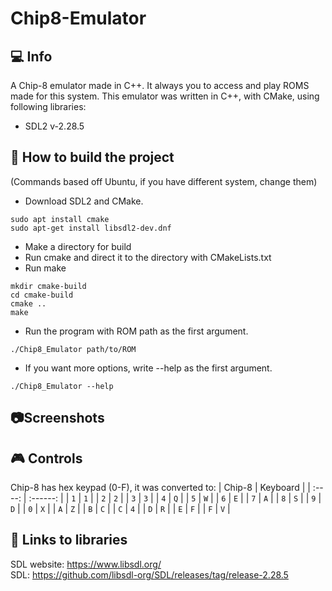 # Chip8-Emulator

## :computer: Info
A Chip-8 emulator made in C++. It always you to access and play ROMS made for this system.
This emulator was written in C++, with CMake, using following libraries:<br>
- SDL2       v-2.28.5

## :hammer: How to build the project
(Commands based off Ubuntu, if you have different system, change them)
- Download SDL2 and CMake.
```
sudo apt install cmake
sudo apt-get install libsdl2-dev.dnf
```
  
- Make a directory for build
- Run cmake and direct it to the directory with CMakeLists.txt
- Run make
```
mkdir cmake-build
cd cmake-build
cmake ..
make
```
- Run the program with ROM path as the first argument.
```
./Chip8_Emulator path/to/ROM
```
- If you want more options, write --help as the first argument.
```
./Chip8_Emulator --help
```
  

## :camera:Screenshots

## :video_game: Controls

Chip-8 has hex keypad (0-F), it was converted to:
  | Chip-8 | Keyboard |
  | :----: | :------: |
  | `1`    | `1`      |
  | `2`    | `2`      |
  | `3`    | `3`      |
  | `4`    | `Q`      |
  | `5`    | `W`      |
  | `6`    | `E`      |
  | `7`    | `A`      |
  | `8`    | `S`      |
  | `9`    | `D`      |
  | `0`    | `X`      |
  | `A`    | `Z`      |
  | `B`    | `C`      |
  | `C`    | `4`      |
  | `D`    | `R`      |
  | `E`    | `F`      |
  | `F`    | `V`      |

## :page_facing_up: Links to libraries
SDL website: https://www.libsdl.org/<br>
SDL: https://github.com/libsdl-org/SDL/releases/tag/release-2.28.5<br>


